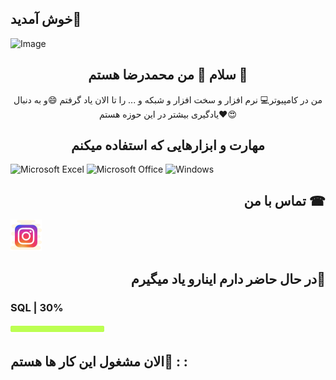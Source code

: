 ##   خوش آمدید👋

![Image](https://github.com/user-attachments/assets/ea6430eb-034a-4dc5-9354-a14502e94f72)

<h2 align="center">  سلام 👋 من محمدرضا هستم 👤 </h2>
<p align="center"> من در کامپیوتر💻  نرم افزار  و سخت افزار و شبکه و ... را تا الان یاد گرفتم 😄و به دنبال  یادگیری بیشتر در این حوزه هستم❤😍 </p>

<h2 align="center"> مهارت و ابزارهایی که استفاده میکنم</h2>

![Microsoft Excel](https://img.shields.io/badge/Microsoft_Excel-217346?style=for-the-badge&logo=microsoft-excel&logoColor=white) ![Microsoft Office](https://img.shields.io/badge/Microsoft_Office-D83B01?style=for-the-badge&logo=microsoft-office&logoColor=white) ![Windows](https://img.shields.io/badge/Windows-0078D6?style=for-the-badge&logo=windows&logoColor=white) 

<h2 align="right">  تماس با من ☎  </h2>

<a herf="https://www.instagram.com/mmreza.jalili?igsh=MWNwODNhbjJ1NnBncA=="><img src="https://github.com/mmrezajalili/mmrezajalili/blob/main/image/icons8-insta-50.png?raw=true"></a>

<h2 align="right"> در حال حاضر دارم اینارو یاد میگیرم🌴  </h2>
<h3 aligh="left"> SQL | 30% </h3> <img src="https://github.com/mmrezajalili/mmrezajalili/blob/main/image/bar.png?raw=true" height="16px" width=150px">

<h2>الان مشغول این کار ها هستم🌝 : :
